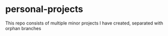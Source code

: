 # personal-projects
This repo consists of multiple minor projects I have created, separated with orphan branches
